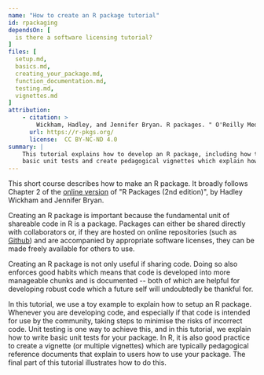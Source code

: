 ```yaml
---
name: "How to create an R package tutorial"
id: rpackaging
dependsOn: [
  is there a software licensing tutorial?
]
files: [
  setup.md,
  basics.md,
  creating_your_package.md,
  function_documentation.md,
  testing.md,
  vignettes.md
]
attribution:
    - citation: >
        Wickham, Hadley, and Jennifer Bryan. R packages. " O'Reilly Media, Inc.", 2023.
      url: https://r-pkgs.org/
      license:  CC BY-NC-ND 4.0
summary: |
    This tutorial explains how to develop an R package, including how to write
    basic unit tests and create pedagogical vignettes which explain how to use a package
---
```


This short course describes how to make an R package. It broadly follows Chapter 2 of the [online version](https://r-pkgs.org/) of "R Packages (2nd edition)", by Hadley Wickham and Jennifer Bryan.

Creating an R package is important because the fundamental unit of shareable code in R is a package. Packages can either be shared directly with collaborators or, if they are hosted on online repositories (such as [Github](https://github.com/)) and are accompanied by appropriate software licenses, they can be made freely available for others to use.

Creating an R package is not only useful if sharing code. Doing so also enforces good habits which means that code is developed into more manageable chunks and is documented -- both of which are helpful for developing robust code which a future self will undoubtedly be thankful for.

In this tutorial, we use a toy example to explain how to setup an R package. Whenever you are developing code, and especially if that code is intended for use by the community, taking steps to minimise the risks of incorrect code. Unit testing is one way to achieve this, and in this tutorial, we explain how to write basic unit tests for your package. In R, it is also good practice to create a vignette (or multiple vignettes) which are typically pedagogical reference documents that explain to users how to use your package. The final part of this tutorial illustrates how to do this.
